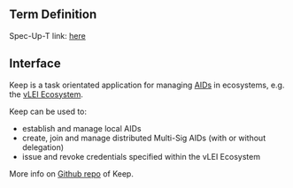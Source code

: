 ## Term Definition

Spec-Up-T link: <a href='https://weboftrust.github.io/WOT-terms/docs/glossary/keep'>here</a>

## Interface
Keep is a task orientated application for managing [AIDs](https://github.com/WebOfTrust/ietf-keri) in ecosystems, e.g. the [vLEI Ecosystem](https://www.gleif.org/en/lei-solutions/gleifs-digital-strategy-for-the-lei/introducing-the-verifiable-lei-vlei).

Keep can be used to:
- establish and manage local AIDs
- create, join and manage distributed Multi-Sig AIDs (with or without delegation)
- issue and revoke credentials specified within the vLEI Ecosystem

More info on [Github repo](https://github.com/WebOfTrust/keep) of Keep.